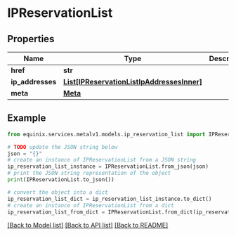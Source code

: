 # IPReservationList


## Properties

Name | Type | Description | Notes
------------ | ------------- | ------------- | -------------
**href** | **str** |  | [optional] 
**ip_addresses** | [**List[IPReservationListIpAddressesInner]**](IPReservationListIpAddressesInner.md) |  | [optional] 
**meta** | [**Meta**](Meta.md) |  | [optional] 

## Example

```python
from equinix.services.metalv1.models.ip_reservation_list import IPReservationList

# TODO update the JSON string below
json = "{}"
# create an instance of IPReservationList from a JSON string
ip_reservation_list_instance = IPReservationList.from_json(json)
# print the JSON string representation of the object
print(IPReservationList.to_json())

# convert the object into a dict
ip_reservation_list_dict = ip_reservation_list_instance.to_dict()
# create an instance of IPReservationList from a dict
ip_reservation_list_from_dict = IPReservationList.from_dict(ip_reservation_list_dict)
```
[[Back to Model list]](../README.md#documentation-for-models) [[Back to API list]](../README.md#documentation-for-api-endpoints) [[Back to README]](../README.md)


